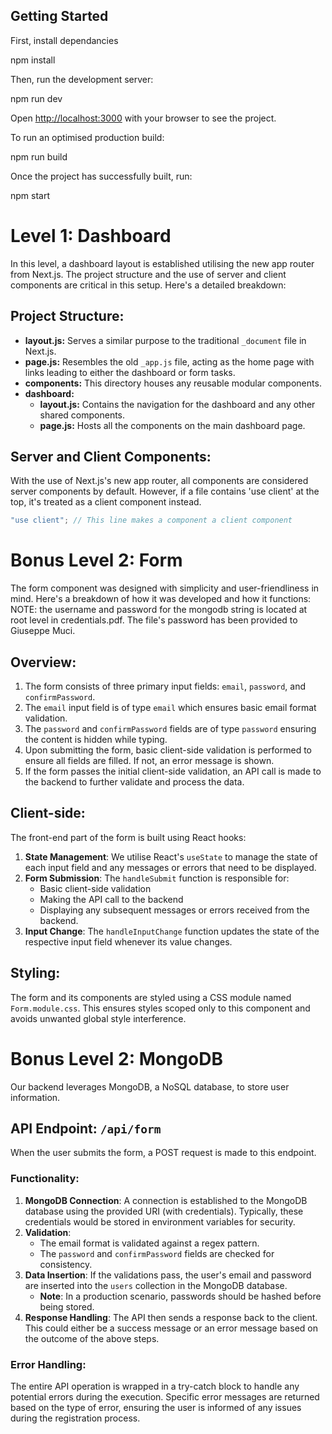 ## Getting Started

First, install dependancies

npm install

Then, run the development server:

npm run dev

Open [http://localhost:3000](http://localhost:3000) with your browser to see the project.

To run an optimised production build:

npm run build

Once the project has successfully built, run:

npm start

# Level 1: Dashboard

In this level, a dashboard layout is established utilising the new app router from Next.js. The project structure and the use of server and client components are critical in this setup. Here's a detailed breakdown:

## Project Structure:

- **layout.js:** Serves a similar purpose to the traditional `_document` file in Next.js.
- **page.js:** Resembles the old `_app.js` file, acting as the home page with links leading to either the dashboard or form tasks.
- **components:** This directory houses any reusable modular components.
- **dashboard:**
  - **layout.js:** Contains the navigation for the dashboard and any other shared components.
  - **page.js:** Hosts all the components on the main dashboard page.

## Server and Client Components:

With the use of Next.js's new app router, all components are considered server components by default. However, if a file contains 'use client' at the top, it's treated as a client component instead.

```javascript
"use client"; // This line makes a component a client component
```

# Bonus Level 2: Form

The form component was designed with simplicity and user-friendliness in mind. Here's a breakdown of how it was developed and how it functions:
NOTE: the username and password for the mongodb string is located at root level in credentials.pdf. The file's password has been provided to Giuseppe Muci.

## Overview:

1. The form consists of three primary input fields: `email`, `password`, and `confirmPassword`.
2. The `email` input field is of type `email` which ensures basic email format validation.
3. The `password` and `confirmPassword` fields are of type `password` ensuring the content is hidden while typing.
4. Upon submitting the form, basic client-side validation is performed to ensure all fields are filled. If not, an error message is shown.
5. If the form passes the initial client-side validation, an API call is made to the backend to further validate and process the data.

## Client-side:

The front-end part of the form is built using React hooks:

1. **State Management**: We utilise React's `useState` to manage the state of each input field and any messages or errors that need to be displayed.
2. **Form Submission**: The `handleSubmit` function is responsible for:
   - Basic client-side validation
   - Making the API call to the backend
   - Displaying any subsequent messages or errors received from the backend.
3. **Input Change**: The `handleInputChange` function updates the state of the respective input field whenever its value changes.

## Styling:

The form and its components are styled using a CSS module named `Form.module.css`. This ensures styles scoped only to this component and avoids unwanted global style interference.

# Bonus Level 2: MongoDB

Our backend leverages MongoDB, a NoSQL database, to store user information.

## API Endpoint: `/api/form`

When the user submits the form, a POST request is made to this endpoint.

### Functionality:

1. **MongoDB Connection**: A connection is established to the MongoDB database using the provided URI (with credentials). Typically, these credentials would be stored in environment variables for security.
2. **Validation**:
   - The email format is validated against a regex pattern.
   - The `password` and `confirmPassword` fields are checked for consistency.
3. **Data Insertion**: If the validations pass, the user's email and password are inserted into the `users` collection in the MongoDB database.
   - **Note**: In a production scenario, passwords should be hashed before being stored.
4. **Response Handling**: The API then sends a response back to the client. This could either be a success message or an error message based on the outcome of the above steps.

### Error Handling:

The entire API operation is wrapped in a try-catch block to handle any potential errors during the execution. Specific error messages are returned based on the type of error, ensuring the user is informed of any issues during the registration process.
